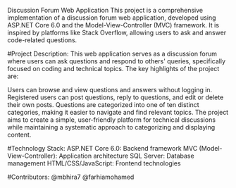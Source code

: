 Discussion Forum Web Application
This project is a comprehensive implementation of a discussion forum web application, developed using ASP.NET Core 6.0 and the Model-View-Controller (MVC) framework. It is inspired by platforms like Stack Overflow, allowing users to ask and answer code-related questions.

#Project Description: This web application serves as a discussion forum where users can ask questions and respond to others' queries, specifically focused on coding and technical topics. The key highlights of the project are:

Users can browse and view questions and answers without logging in. Registered users can post questions, reply to questions, and edit or delete their own posts. Questions are categorized into one of ten distinct categories, making it easier to navigate and find relevant topics. The project aims to create a simple, user-friendly platform for technical discussions while maintaining a systematic approach to categorizing and displaying content.

#Technology Stack: ASP.NET Core 6.0: Backend framework MVC (Model-View-Controller): Application architecture SQL Server: Database management HTML/CSS/JavaScript: Frontend technologies

#Contributors: @mbhira7 @farhiamohamed
